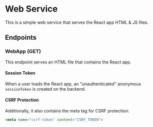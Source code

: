 # Web Service

This is a simple web service that serves the React app HTML & JS files.

## Endpoints

### WebApp (GET)
This endpoint serves an HTML file that contains the React app.

#### Session Token
When a user loads the React app, an "unauthenticated" anonymous `sessionToken` is created on the backend.

#### CSRF Protection
Additionally, it also contains the meta tag for CSRF protection:
```html
<meta name="csrf-token" content="CSRF_TOKEN">
```

